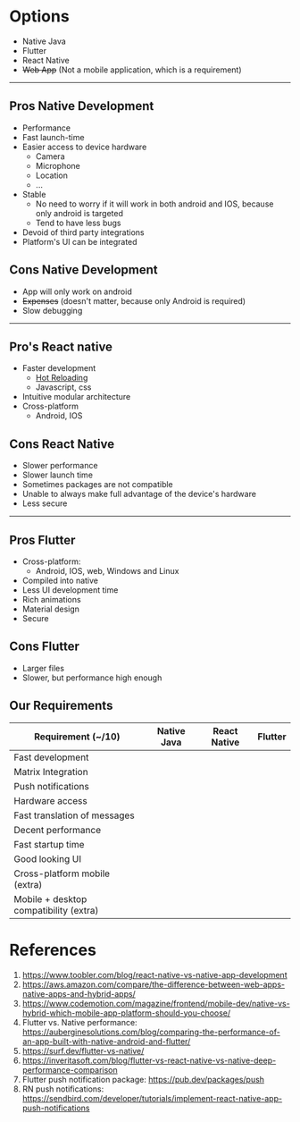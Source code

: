 # Options
- Native Java
- Flutter
- React Native
- ~~Web App~~ (Not a mobile application, which is a requirement)

---

## Pros Native Development
- Performance
- Fast launch-time
- Easier access to device hardware
	- Camera
	- Microphone
	- Location
	- ...
- Stable
	- No need to worry if it will work in both android and IOS, because only android is targeted
	- Tend to have less bugs
- Devoid of third party integrations
- Platform's UI can be integrated

## Cons Native Development
- App will only work on android
- ~~Expenses~~ (doesn't matter, because only Android is required)
- Slow debugging

---

## Pro's React native
- Faster development
	- [Hot Reloading](https://dev.to/jagroop2000/how-are-hot-reloading-and-live-reloading-in-react-native-different-3nj7)
	- Javascript, css
- Intuitive modular architecture
- Cross-platform
	- Android, IOS

## Cons React Native
- Slower performance
- Slower launch time
- Sometimes packages are not compatible
- Unable to always make full advantage of the device's hardware
- Less secure

---

## Pros Flutter
- Cross-platform:
	- Android, IOS, web, Windows and Linux
- Compiled into native
- Less UI development time
- Rich animations
- Material design
- Secure

## Cons Flutter
- Larger files
- Slower, but performance high enough

## Our Requirements

| Requirement (~/10)                     | Native Java | React Native | Flutter |
| -------------------------------------- | ----------- | ------------ | ------- |
| Fast development                       |             |              |         |
| Matrix Integration                     |             |              |         |
| Push notifications                     |             |              |         |
| Hardware access                        |             |              |         |
| Fast translation of messages           |             |              |         |
| Decent performance                     |             |              |         |
| Fast startup time                      |             |              |         |
| Good looking UI                        |             |              |         |
| Cross-platform mobile (extra)                  |             |              |         |
| Mobile + desktop compatibility (extra) |             |              |         |

# References
1. https://www.toobler.com/blog/react-native-vs-native-app-development
2. https://aws.amazon.com/compare/the-difference-between-web-apps-native-apps-and-hybrid-apps/
3. https://www.codemotion.com/magazine/frontend/mobile-dev/native-vs-hybrid-which-mobile-app-platform-should-you-choose/
4. Flutter vs. Native performance: https://auberginesolutions.com/blog/comparing-the-performance-of-an-app-built-with-native-android-and-flutter/
5. https://surf.dev/flutter-vs-native/
6. https://inveritasoft.com/blog/flutter-vs-react-native-vs-native-deep-performance-comparison
7. Flutter push notification package: https://pub.dev/packages/push
8. RN push notifications: https://sendbird.com/developer/tutorials/implement-react-native-app-push-notifications